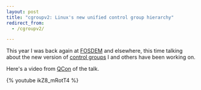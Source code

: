 ```yaml
---
layout: post
title: "cgroupv2: Linux's new unified control group hierarchy"
redirect_from:
  - /cgroupv2/

---
```


This year I was back again at [FOSDEM][] and elsewhere, this time talking about
the new version of [control groups][] I and others have been working on.

Here's a video from [QCon][] of the talk.

{% youtube ikZ8_mRotT4 %}

[FOSDEM]: https://fosdem.org/
[control groups]: https://en.wikipedia.org/wiki/Cgroups
[QCon]: https://qconlondon.com/
